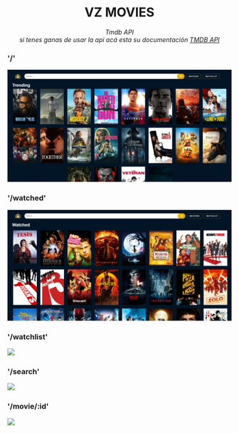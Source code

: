 
<div align="center">

# VZ MOVIES  
*Tmdb API*  
*si tenes ganas de usar la api acá esta su documentación [TMDB API](https://developer.themoviedb.org/reference/intro/getting-started)*
</div>

### '/'
<img src="./images/movie-home.png" >

### '/watched'
<img src="./images/movie-watched.png" >

### '/watchlist'
<img src="./images/movie-watchlist.png" >

### '/search'
<img src="./images/movie-search.png" >

### '/movie/:id'
<img src="./images/movie-detail.png" >











